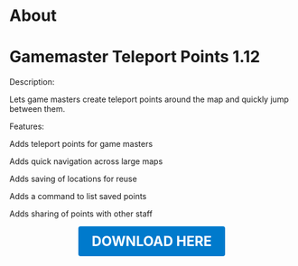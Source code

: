 # About

# Gamemaster Teleport Points 1.12

Description:

Lets game masters create teleport points around the map and quickly jump between them.

Features:

Adds teleport points for game masters

Adds quick navigation across large maps

Adds saving of locations for reuse

Adds a command to list saved points

Adds sharing of points with other staff

<p align="center"><a href="https://github.com/LiliaFramework/Modules/raw/refs/heads/gh-pages/gamemasterpoints.zip" style="display:inline-block;padding:12px 24px;font-size:1.5rem;font-weight:bold;text-decoration:none;color:#fff;background-color:#007acc;border-radius:4px;">DOWNLOAD HERE</a></p>